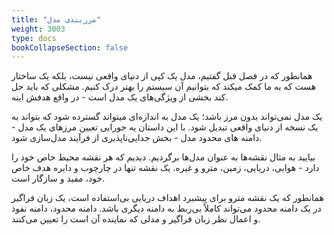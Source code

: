 ```yaml
---
title: "مرزبندی مدل"
weight: 3003
type: docs
bookCollapseSection: false
---
```


همانطور که در فصل قبل گفتیم، مدل یک کپی از دنیای واقعی نیست، بلکه یک ساختار هست که به ما کمک میکند که بتوانیم آن سیستم را بهتر درک کنیم.
مشکلی که باید حل کند بخشی از ویژگی‌های یک مدل است -  در واقع هدفش اینه.

یک مدل نمی‌تواند بدون مرز باشد؛ یک مدل به اندازه‌ای میتواند گسترده ‌شود که بتواند به یک نسخه از دنیای واقعی تبدیل شود. با این داستان یه جورایی تعیین مرزهای یک مدل - دامنه های محدود مدل - بخش جدایی‌ناپذیری از فرآیند مدل‌سازی شود.

بیایید به مثال نقشه‌ها به عنوان مدل‌ها برگردیم. دیدیم که هر نقشه محیط خاص خود را دارد - هوایی، دریایی، زمین، مترو و غیره. یک نقشه تنها در چارچوب و دایره هدف خاص خود، مفید و سازگار است.

همانطور که یک نقشه مترو برای پیشبرد اهداف دریایی بی‌استفاده است، یک زبان فراگیر در یک دامنه محدود می‌تواند کاملاً بی‌ربط به دامنه دیگری باشد. دامنه محدود، دامنه نفوذ و اعمال نظر زبان فراگیر و مدلی که نماینده آن است را تعیین می‌کنند.